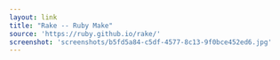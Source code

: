```yaml
---
layout: link
title: "Rake -- Ruby Make"
source: 'https://ruby.github.io/rake/'
screenshot: 'screenshots/b5fd5a84-c5df-4577-8c13-9f0bce452ed6.jpg'
---
```


